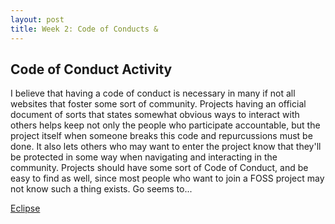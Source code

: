 ```yaml
---
layout: post
title: Week 2: Code of Conducts & 
---
```



## Code of Conduct Activity

I believe that having a code of conduct is necessary in many if not all websites that foster some sort of community. Projects having an official document of sorts that states somewhat obvious ways to interact with others helps keep not only the people who participate accountable, but the project itself when someone breaks this code and repurcussions must be done.<!--more--> It also lets others who may want to enter the project know that they'll be protected in some way when navigating and interacting in the community. Projects should have some sort of Code of Conduct, and be easy to find as well, since most people who want to join a FOSS project may not know such a thing exists. 
Go seems to...

[Eclipse](https://www.eclipse.org/org/documents/Community_Code_of_Conduct.php)